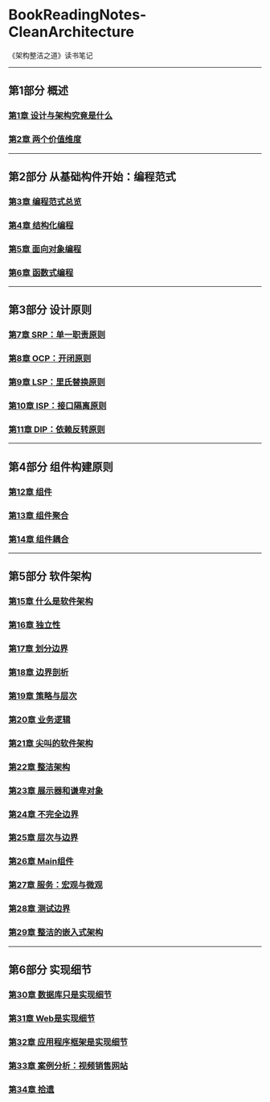 # BookReadingNotes-CleanArchitecture
《架构整洁之道》读书笔记

---
## 第1部分 概述
### [第1章 设计与架构究竟是什么]()
### [第2章 两个价值维度]()  
---
## 第2部分 从基础构件开始：编程范式
### [第3章 编程范式总览]()
### [第4章 结构化编程]()
### [第5章 面向对象编程]()
### [第6章 函数式编程]()
---
## 第3部分 设计原则
### [第7章 SRP：单一职责原则]()
### [第8章 OCP：开闭原则]()
### [第9章 LSP：里氏替换原则]()
### [第10章 ISP：接口隔离原则]()
### [第11章 DIP：依赖反转原则]()
---
## 第4部分 组件构建原则
### [第12章 组件]()
### [第13章 组件聚合]()
### [第14章 组件耦合]()
---
## 第5部分 软件架构
### [第15章 什么是软件架构]()
### [第16章 独立性]()
### [第17章 划分边界]()
### [第18章 边界剖析]()
### [第19章 策略与层次]()
### [第20章 业务逻辑]()
### [第21章 尖叫的软件架构]()
### [第22章 整洁架构]()
### [第23章 展示器和谦卑对象]()
### [第24章 不完全边界]()
### [第25章 层次与边界]()
### [第26章 Main组件]()
### [第27章 服务：宏观与微观]()
### [第28章 测试边界]()
### [第29章 整洁的嵌入式架构]()
---
## 第6部分 实现细节
### [第30章 数据库只是实现细节]()
### [第31章 Web是实现细节]()
### [第32章 应用程序框架是实现细节]()
### [第33章 案例分析：视频销售网站]()
### [第34章 拾遗]()
